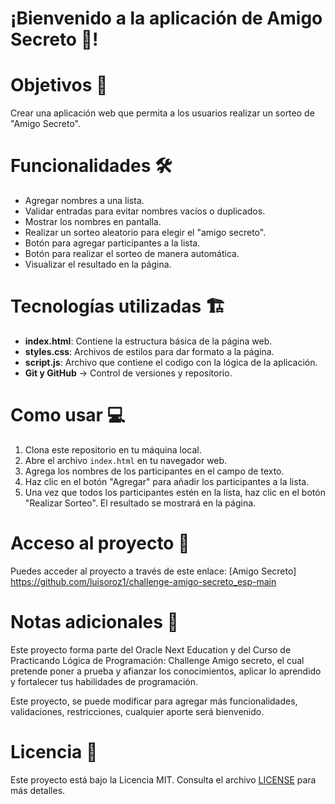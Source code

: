 # ¡Bienvenido a la aplicación de **Amigo Secreto 🎁**!  

# Objetivos 🎯
Crear una aplicación web que permita a los usuarios realizar un sorteo de "Amigo Secreto".

# Funcionalidades 🛠️
- Agregar nombres a una lista.
- Validar entradas para evitar nombres vacíos o duplicados.
- Mostrar los nombres en pantalla.
- Realizar un sorteo aleatorio para elegir el "amigo secreto".
- Botón para agregar participantes a la lista.
- Botón para realizar el sorteo de manera automática.
- Visualizar el resultado en la página.

# Tecnologías utilizadas 🏗️
- **index.html**: Contiene la estructura básica de la página web.
- **styles.css**: Archivos de estilos para dar formato a la página.
- **script.js**: Archivo que contiene el codigo con la lógica de la aplicación.
- **Git y GitHub** → Control de versiones y repositorio.

# Como usar 💻
1. Clona este repositorio en tu máquina local.
2. Abre el archivo `index.html` en tu navegador web.
3. Agrega los nombres de los participantes en el campo de texto.
4. Haz clic en el botón "Agregar" para añadir los participantes a la lista.
5. Una vez que todos los participantes estén en la lista, haz clic en el botón "Realizar Sorteo". 
   El resultado se mostrará en la página.

# Acceso al proyecto 🔗
Puedes acceder al proyecto a través de este enlace: [Amigo Secreto] https://github.com/luisoroz1/challenge-amigo-secreto_esp-main


# Notas adicionales 📝
Este proyecto forma parte del Oracle Next Education y del Curso de Practicando Lógica de Programación: Challenge Amigo secreto, el cual pretende poner a prueba y afianzar los conocimientos, aplicar lo aprendido y fortalecer tus habilidades de programación.

Este proyecto, se puede modificar para agregar más funcionalidades, validaciones, restricciones, cualquier aporte será bienvenido.

# Licencia 📜
Este proyecto está bajo la Licencia MIT. Consulta el archivo [LICENSE](LICENSE) para más detalles.

